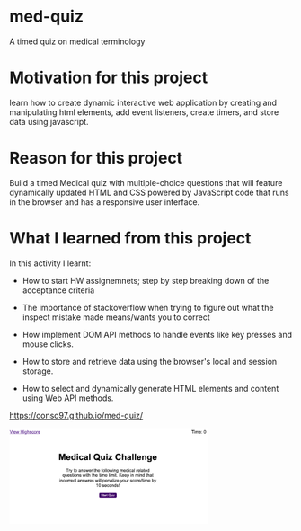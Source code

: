 # med-quiz
A timed quiz on medical terminology

# Motivation for this project

learn how to create dynamic interactive web application by creating and manipulating html elements, add event listeners, create timers, and store data using javascript. 

# Reason for this project 

Build a timed Medical quiz with multiple-choice questions that will feature dynamically updated HTML and CSS powered by JavaScript code that runs in the browser and has a responsive user interface.

# What I learned from this project 

In this activity I learnt:

* How to start HW assignemnets; step by step breaking down of the acceptance criteria 

* The importance of stackoverflow when trying to figure out what the inspect mistake made means/wants you to correct

* How implement DOM API methods to handle events like key presses and mouse clicks.

* How to store and retrieve data using the browser's local and session storage.

* How to select and dynamically generate HTML elements and content using Web API methods.

https://conso97.github.io/med-quiz/

<img id="styledImage"
    src="MedQuiz.jpg" width="70%" height="70%"
    src="highscore.jpg" width="70%" height="70%"
alt="Medical Quiz Challenge"
  />